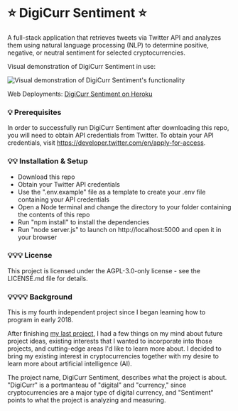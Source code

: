 # ⭐️ DigiCurr Sentiment ⭐️
A full-stack application that retrieves tweets via Twitter API and analyzes them using natural language processing (NLP) to determine positive, negative, or neutral sentiment for selected cryptocurrencies.

Visual demonstration of DigiCurr Sentiment in use:

![Visual demonstration of DigiCurr Sentiment's functionality](https://media.giphy.com/media/jaHC1b5XZpgSUA3bkh/giphy.gif)

Web Deployments: [DigiCurr Sentiment on Heroku](https://digicurr-sentiment.herokuapp.com/)

### 💡 Prerequisites
In order to successfully run DigiCurr Sentiment after downloading this repo, you will need to obtain API credentials from Twitter. To obtain your API credentials, visit https://developer.twitter.com/en/apply-for-access.

### 💡💡 Installation & Setup
- Download this repo
- Obtain your Twitter API credentials
- Use the ".env.example" file as a template to create your .env file containing your API credentials
- Open a Node terminal and change the directory to your folder containing the contents of this repo
- Run "npm install" to install the dependencies
- Run "node server.js" to launch on http://localhost:5000 and open it in your browser

### 💡💡💡 License
This project is licensed under the AGPL-3.0-only license - see the LICENSE.md file for details.

### 💡💡💡💡 Background
This is my fourth independent project since I began learning how to program in early 2018.

After finishing [my last project](https://github.com/DevDW/lexical-amplifier), I had a few things on my mind about future project ideas, existing interests that I wanted to incorporate into those projects, and cutting-edge areas I'd like to learn more about. I decided to bring my existing interest in cryptocurrencies together with my desire to learn more about artificial intelligence (AI). 

The project name, DigiCurr Sentiment, describes what the project is about. "DigiCurr" is a portmanteau of "digital" and "currency," since cryptocurrencies are a major type of digital currency, and "Sentiment" points to what the project is analyzing and measuring.
